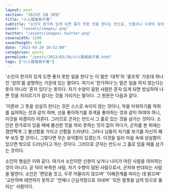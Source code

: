 ```yaml
---
layout: post
section: "2023년 3월 30일"
title: "小人閒居爲不善"
subtitle: "소인이 한가히 있게 되면 좋지 못한 짓을 한다는 뜻으로, 인품이나 수양이 모자라는 사람은 혼자 있게 되면 좋지 못한 일을 꾸미고 하게 된다는 말이다."
cover: "/assets/images/.png"
twitter: "/assets/images/.twitter.png"
coverwidth: 1200
coverheight: 630
date: "2023-03-29 10:52:00"
categories: posts
permalink: "/posts/2023/03/30/小人閒居爲不善.html"
tags: ["小人閒居爲不善"]
---
```


'소인이 한가히 있게 도면 좋지 못한 일을 한다'는 이 말은 '대학'의 '괄조목' 가운데 하나인 '성의'를 설명하는 가운데 있는 말이다. 여기서 '한가하다'는 말은 일을 하지 않는다는 뜻이 아니라 '혼자 있다'는 뜻이다. 자기 수양이 덜된 사람은 혼자 있게 되면 방심하여 나쁜 짓을 저지르기가 쉽다는 것을 가리키는 말이다. 그 원문은 다음과 같다.

'이른바 그 뜻을 성실히 한다는 것은 스스로 속이지 않는 것이니, 악을 미워하기를 악취를 싫어하는 것과 같이 하며, 선을 좋아하기를 호색을 좋아하는 것과 같이 하여야 하니, 이것을 자겸이라 이른다. 그러므로 군자는 반드시 그 홀로 있는 것을 삼가는 것이다. 소인은 한가로이 있을 때에 불선한 짓을 하되 못하는 짓이 없이 하다가, 군자를 본 뒤에는 겸연쩍게 그 불선함을 가리고 선함을 드러낸다. 그러나 남들이 자기를 보기를 자신의 폐부 보듯 할 것이니, 그렇다면 무슨 유익함이 있겠는가. 이것을 일러 마음 속에 성실함이 있으면 밖으로 드러난다고 하는 것이다. 그러므로 군자는 반드시 그 홀로 있을 때를 삼가는 것이다.

소인의 행실은 이와 같다. 여기서 소인이란 신분이 낮거나 나이가 어린 사람을 의미하는 것이 아니다. 곧 덕이 부족한 사람, 자기 수향이 덜된 사람으로서, 군자와 반대되는 사람을 말한다. 소인은 '편당을 짓고, 두루 어울리지 않으며' '이해관계를 따지는 데 밝으며' '교만하며 태연하지 못하고' '언제나 근심걱정으로 지내며' '모든 잘못을 남의 탓으로 돌리는' 사람이다.

